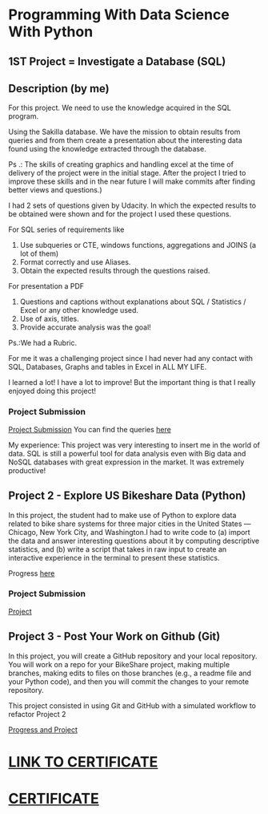 # Programming With Data Science With Python 
## 1ST Project = Investigate a Database (SQL)


## Description (by me) 
For this project. We need to use the knowledge acquired in the SQL program.

Using the Sakilla database. We have the mission to obtain results from queries and from them create a presentation about the interesting data found using the knowledge extracted through the database.

Ps .: The skills of creating graphics and handling excel at the time of delivery of the project were in the initial stage. After the project I tried to improve these skills and in the near future I will make commits after finding better views and questions.)

I had 2 sets of questions given by Udacity. In which the expected results to be obtained were shown and for the project I used these questions.

For SQL series of requirements like
1) Use subqueries or CTE, windows functions, aggregations and JOINS (a lot of them)
2) Format correctly and use Aliases.
3) Obtain the expected results through the questions raised.

For presentation a PDF
1) Questions and captions without explanations about SQL / Statistics / Excel or any other knowledge used.
2) Use of axis, titles.
3) Provide accurate analysis was the goal!

Ps.:We had a Rubric.

For me it was a challenging project since I had never had any contact with SQL, Databases, Graphs and tables in Excel in ALL MY LIFE.

I learned a lot! I have a lot to improve!
But the important thing is that I really enjoyed doing this project!

### Project Submission
[Project Submission](https://drive.google.com/file/d/1i-9mp7osxQn_8wbs1Bo9OekqH2oyBaiu/view?usp=sharing)
You can find the queries [here](https://github.com/jgoncsilva/Udacity---Programming-for-Data-Science-With-Python/tree/master/1ST-PROJECT%20(SQL)/Project_Queries)

My experience: This project was very interesting to insert me in the world of data. SQL is still a powerful tool for data analysis even with Big data and NoSQL databases with great expression in the market. It was extremely productive!


## Project 2 - Explore US Bikeshare Data (Python)

In this project, the student had to make use of Python to explore data related to bike share systems for three major cities in the United States — Chicago, New York City, and Washington.I had to write code to (a) import the data and answer interesting questions about it by computing descriptive statistics, and (b) write a script that takes in raw input to create an interactive experience in the terminal to present these statistics.

Progress [here](https://github.com/jgoncsilva/Udacity---Programming-for-Data-Science-With-Python/tree/master/2ND%20-%20PROJECT%20(Python)/Course_Training)

### Project Submission

[Project](https://github.com/jgoncsilva/Udacity---Programming-for-Data-Science-With-Python/tree/master/2ND%20-%20PROJECT%20(Python)/Project)

## Project 3 - Post Your Work on Github (Git)

In this project, you will create a GitHub repository and your local repository. You will work on a repo for your BikeShare project, making multiple branches, making edits to files on those branches (e.g., a readme file and your Python code), and then you will commit the changes to your remote repository.

This project consisted in using Git and GitHub with a simulated workflow to refactor Project 2

[Progress and Project](https://github.com/jgoncsilva/Udacity---Programming-for-Data-Science-With-Python/tree/master/3RD%20-%20PROJECT(GIT_GITHUB))

# [LINK TO CERTIFICATE](https://graduation.udacity.com/confirm/DL5JT3ZR)

# [CERTIFICATE](https://drive.google.com/drive/u/1/my-drive)









